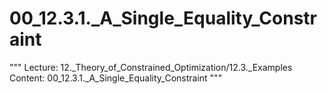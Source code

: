 # 00_12.3.1._A_Single_Equality_Constraint

"""
Lecture: 12._Theory_of_Constrained_Optimization/12.3._Examples
Content: 00_12.3.1._A_Single_Equality_Constraint
"""

